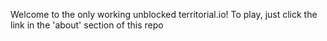 Welcome to the only working unblocked territorial.io!
To play, just click the link in the 'about' section of this repo
